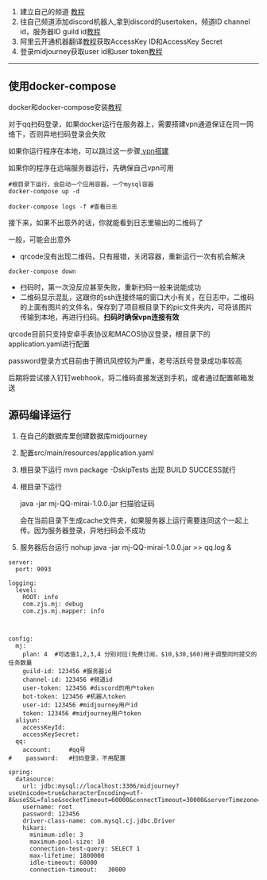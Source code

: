 1. 建立自己的频道 [教程](https://docs.midjourney.com/docs/quick-start)
2. 往自己频道添加discord机器人,拿到discord的usertoken，频道ID channel id，服务器ID guild id[教程](https://discord.com/developers/applications)
3. 阿里云开通机器翻译[教程](aliyun.md)获取AccessKey ID和AccessKey Secret
4. 登录midjourney获取user id和user token[教程](midjourney.md)

------

## 使用docker-compose

docker和docker-compose安装[教程](docker.md)

对于qq扫码登录，如果docker运行在服务器上，需要搭建vpn通道保证在同一网络下，否则异地扫码登录会失败

如果你运行程序在本地，可以跳过这一步骤,[vpn搭建](vpn.md)

如果你的程序在远端服务器运行，先确保自己vpn可用

```shell
#根目录下运行，会启动一个应用容器，一个mysql容器
docker-compose up -d

docker-compose logs -f #查看日志

```

接下来，如果不出意外的话，你就能看到日志里输出的二维码了

一般，可能会出意外

* qrcode没有出现二维码，只有报错，关闭容器，重新运行一次有机会解决

```shell
docker-compose down
```

* 扫码时，第一次没反应甚至失败，重新扫码一般来说能成功
* 二维码显示混乱，这跟你的ssh连接终端的窗口大小有关，在日志中，二维码的上面有图片的文件名，保存到了项目根目录下的pic文件夹内，可将该图片传输到本地，再进行扫码。**扫码时确保vpn连接有效**

qrcode目前只支持安卓手表协议和MACOS协议登录，根目录下的application.yaml进行配置

password登录方式目前由于腾讯风控较为严重，老号活跃号登录成功率较高

后期将尝试接入钉钉webhook，将二维码直接发送到手机，或者通过配置邮箱发送

## 源码编译运行

1. 在自己的数据库里创建数据库midjourney

2. 配置src/main/resources/application.yaml

3. 根目录下运行 mvn package -DskipTests 出现  BUILD SUCCESS就行

4. 根目录下运行

   java -jar mj-QQ-mirai-1.0.0.jar 扫描验证码

   会在当前目录下生成cache文件夹，如果服务器上运行需要连同这个一起上传。因为服务器登录，异地扫码会不成功

5. 服务器后台运行 nohup java -jar  mj-QQ-mirai-1.0.0.jar >> qq.log &

```shell
server:
  port: 9093

logging:
  level:
    ROOT: info
    com.zjs.mj: debug
    com.zjs.mj.mapper: info



config:
  mj:
    plan: 4  #可选值1,2,3,4 分别对应(免费订阅，$10,$30,$60)用于调整同时提交的任务数量
    guild-id: 123456 #服务器id
    channel-id: 123456 #频道id
    user-token: 123456 #discord的用户token
    bot-token: 123456 #机器人token
    user-id: 123456 #midjourney用户id
    token: 123456 #midjourney用户token
  aliyun:
    accessKeyId: 
    accessKeySecret: 
  qq:
    account:     #qq号
#    password:   #扫码登录，不用配置

spring:
  datasource:
    url: jdbc:mysql://localhost:3306/midjourney?useUnicode=true&characterEncoding=utf-8&useSSL=false&socketTimeout=60000&connectTimeout=30000&serverTimezone=Asia/Shanghai
    username: root
    password: 123456
    driver-class-name: com.mysql.cj.jdbc.Driver
    hikari:
      minimum-idle: 3
      maximum-pool-size: 10
      connection-test-query: SELECT 1
      max-lifetime: 1800000
      idle-timeout: 60000
      connection-timeout:   30000


```

